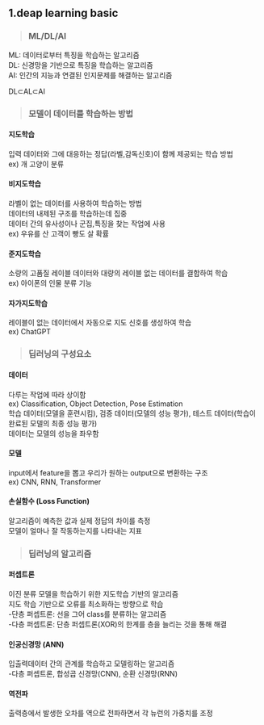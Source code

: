 ## 1.deap learning basic

>### ML/DL/AI
ML: 데이터로부터 특징을 학습하는 알고리즘     
DL: 신경망을 기반으로 특징을 학습하는 알고리즘     
AI: 인간의 지능과 연결된 인지문제를 해결하는 알고리즘       

DL⊂AL⊂AI

>### 모델이 데이터를 학습하는 방법

#### 지도학습
입력 데이터와 그에 대응하는 정답(라벨,감독신호)이 함께 제공되는 학습 방법    
ex) 개 고양이 분류
#### 비지도학습
라벨이 없는 데이터를 사용하여 학습하는 방법     
데이터의 내제된 구조를 학습하는데 집중      
데이터 간의 유사성이나 군집,특징을 찾는 작업에 사용      
ex) 우유를 산 고객이 빵도 살 확률
#### 준지도학습
소량의 고품질 레이블 데이터와 대량의 레이블 없는 데이터를 결합하여 학습      
ex) 아이폰의 인물 분류 기능
#### 자가지도학습
레이블이 없는 데이터에서 자동으로 지도 신호를 생성하여 학습       
ex) ChatGPT

>### 딥러닝의 구성요소

#### 데이터
다루는 작업에 따라 상이함    
ex) Classification, Object Detection, Pose Estimation     
학습 데이터(모델을 훈련시킴), 검증 데이터(모델의 성능 평가), 테스트 데이터(학습이 완료된 모델의 최종 성능 평가)      
데이터는 모델의 성능을 좌우함


#### 모델
input에서 feature을 뽑고 우리가 원하는 output으로 변환하는 구조     
ex) CNN, RNN, Transformer     

#### 손실함수 (Loss Function)
알고리즘이 예측한 값과 실제 정답의 차이를 측정     
모델이 얼마나 잘 작동하는지를 나타내는 지표

>### 딥러닝의 알고리즘 

#### 퍼셉트론
이진 분류 모델을 학습하기 위한 지도학습 기반의 알고리즘     
지도 학습 기반으로 오류를 최소화하는 방향으로 학습    
-단층 퍼셉트론: 선을 그어 class를 분류하는 알고리즘     
-다층 퍼셉트론: 단층 퍼셉트론(XOR)의 한계를 층을 늘리는 것을 통해 해결     

#### 인공신경망 (ANN)
입출력데이터 간의 관계를 학습하고 모델링하는 알고리즘   
-다층 퍼셉트론, 합성곱 신경망(CNN), 순환 신경망(RNN)  

#### 역전파
출력층에서 발생한 오차를 역으로 전파하면서 각 뉴런의 가중치를 조정